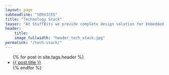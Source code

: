 ```yaml
---
layout: page
subheadline: "SERVICES"
title: "Technology Stack"
teaser: "At StuffBits we provide complete design solution for Embedded System projects. We have expertise in different fields of Embedded Systems working to create quality products for our customers."
header:
    title: 
    image_fullwidth: "header_tech_stack.jpg"
permalink: "/tech-stack/"
---
```

<ul>
    {% for post in site.tags.header %}
    <li><a href="{{ site.url }}{{ site.baseurl }}{{ post.url }}">{{ post.title }}</a></li>
    {% endfor %}
</ul>
